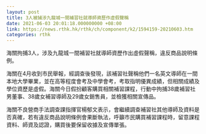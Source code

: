 ```yaml
---
layout: post
title: 3人被捕涉九龍城一間補習社就導師資歷作虛假聲稱
date: 2021-06-03 20:01:18.000000000 +08:00
link: https://news.rthk.hk/rthk/ch/component/k2/1594159-20210603.htm
categories: rthk
---
```


海關拘捕3人，涉及九龍城一間補習社就導師資歷作出虛假聲稱，違反商品說明條例。

海關在4月收到市民舉報，經調查後發現，該補習社聲稱他們一名英文導師在一間本地大學畢業，並在高等程度會考及中學會考，考取指明優異成績，但相關成績及學位資歷是虛假。海關今日假扮顧客購買相關補習課程，行動中拘捕38歲補習社男董事、38歲女補習導師及29歲女銷售員，並檢獲相關宣傳品。

海關不良營商手法調查課指揮官楊郁文表示，會繼續調查補習社其他導師及資料是否真確，若有違反商品說明條例會果斷執法，呼籲市民購買補習課程時，留意課程資料、師資及認證，購買後要保留收據及宣傳單張。
